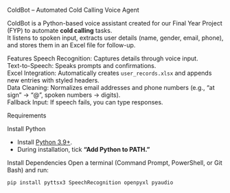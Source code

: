 ColdBot – Automated Cold Calling Voice Agent

ColdBot is a Python-based voice assistant created for our Final Year Project (FYP) to automate **cold calling** tasks.  
It listens to spoken input, extracts user details (name, gender, email, phone), and stores them in an Excel file for follow-up.

Features
 Speech Recognition: Captures details through voice input.  
 Text-to-Speech: Speaks prompts and confirmations.  
 Excel Integration: Automatically creates `user_records.xlsx` and appends new entries with styled headers.  
 Data Cleaning: Normalizes email addresses and phone numbers (e.g., “at sign” → “@”, spoken numbers → digits).  
 Fallback Input: If speech fails, you can type responses.


Requirements

Install Python
- Install [Python 3.9+](https://www.python.org/downloads/).  
- During installation, tick **“Add Python to PATH.”**

Install Dependencies
Open a terminal (Command Prompt, PowerShell, or Git Bash) and run:
```bash
pip install pyttsx3 SpeechRecognition openpyxl pyaudio

